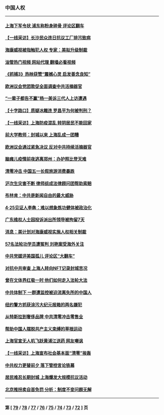 ### 中国人权
---
#### [上海下军令状 浦东称粉身碎骨 评论区翻车](../../pages/ncid278/n13729974.md?05082045) 
#### [【一线采访】长沙民众连日抗议工厂排污致病](../../pages/ncid278/n13729392.md?05082045) 
#### [海康威视被指触犯人权 专家：美拟升级制裁](../../pages/ncid278/n13729009.md?05082045) 
#### [油管热门视频 网站代理 翻墙必看视频](http://209.222.30.114:81/youtube.html?05082045)
#### [《抓捕3》热映获赞“震撼心灵 启发善念良知”](../../pages/ncid278/n13729129.md?05082045) 
#### [欧洲议会党团敦促全面调查中共活摘器官](../../pages/ncid278/n13729021.md?05082045) 
#### [“一辈子都告不赢”杨一美诉三代人上访遭遇](../../pages/ncid278/n13728969.md?05082045) 
#### [【十字路口】质疑冰雕连 罗昌平为何被判刑？](../../pages/ncid278/n13728739.md?05082045) 
#### [【一线采访】上海防疫混乱 转阴居民不能回家](../../pages/ncid278/n13728726.md?05082045) 
#### [前大学教师：封城以来 上海乱成一团糟](../../pages/ncid278/n13728515.md?05082045) 
#### [欧洲议会通过紧急决议 反对中共持续活摘器官](../../pages/ncid278/n13728211.md?05082045) 
#### [脑瘫儿疫情前夜逃离郑州：办护照比登天难](../../pages/ncid278/n13728232.md?05082045) 
#### [清零冲击 中国五一长假旅游消费暴跌](../../pages/ncid278/n13727808.md?05082045) 
#### [沪次生灾害不断 律师组成法律顾问团帮助索赔](../../pages/ncid278/n13727729.md?05082045) 
#### [布林肯：中共是新闻自由的最大威胁](../../pages/ncid278/n13727223.md?05082045) 
#### [4‧25见证人李犇：难以想象炼功健体被政治化](../../pages/ncid278/n13726951.md?05082045) 
#### [广东维权人士因投诉派出所领导被拘留7天](../../pages/ncid278/n13727127.md?05082045) 
#### [消息：美计划对海康威视实施人权相关制裁](../../pages/ncid278/n13727090.md?05082045) 
#### [57名法轮功学员遭冤判 刘艳案受海外关注](../../pages/ncid278/n13726210.md?05082045) 
#### [中共党媒评美国孤儿 评论区“大翻车”](../../pages/ncid278/n13726953.md?05082045) 
#### [对抗中共审查 上海人转向NFT记录封城苦况](../../pages/ncid278/n13726776.md?05082045) 
#### [曾在文体界红极一时 他们如何走入法轮大法](../../pages/ncid278/n13725670.md?05082045) 
#### [中共体制下 一群遭监控被迫流离失所的中国人](../../pages/ncid278/n13725531.md?05082045) 
#### [纽约警方抓获涂污大纪元报箱的两名嫌犯](../../pages/ncid278/n13725794.md?05082045) 
#### [从特斯拉到奢侈品牌 中共清零冲击零售业](../../pages/ncid278/n13725698.md?05082045) 
#### [帮助中国人摆脱共产主义束缚的草根运动](../../pages/ncid278/n13725532.md?05082045) 
#### [上海官宣无人机飞跃黄浦江送药 网友嘲讽](../../pages/ncid278/n13725468.md?05082045) 
#### [【一线采访】上海宣布社会基本面“清零”挨轰](../../pages/ncid278/n13724972.md?05082045) 
#### [中共权力更替前夕 落下管控言论铁幕](../../pages/ncid278/n13724847.md?05082045) 
#### [居民难忍长期封城 上海爆发大规模抗议活动](../../pages/ncid278/n13724894.md?05082045) 
#### [北京推拐卖自首免罚 分析：制度不变问题无解](../../pages/ncid278/n13724829.md?05082045) 

---
#### 第 [ [79](./79.md?05082045) / [78](./78.md?05082045) / [77](./77.md?05082045) / [76](./76.md?05082045) / [75](./75.md?05082045) / [74](./74.md?05082045) / [73](./73.md?05082045) / [72](./72.md?05082045) ] 页
